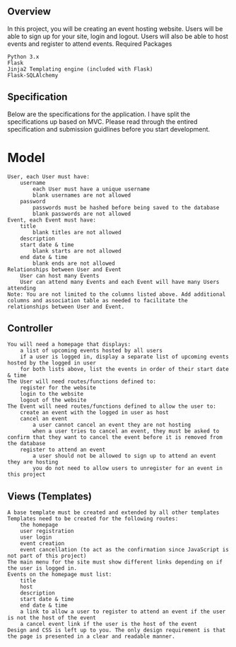 ## Overview

In this project, you will be creating an event hosting website. Users will be able to sign up for your site, login and logout. Users will also be able to host events and register to attend events.
Required Packages

    Python 3.x
    Flask
    Jinja2 Templating engine (included with Flask)
    Flask-SQLAlchemy

## Specification

Below are the specifications for the application. I have split the specifications up based on MVC. Please read through the entired specification and submission guidlines before you start development.
# Model

    User, each User must have:
        username
            each User must have a unique username
            blank usernames are not allowed
        password
            passwords must be hashed before being saved to the database
            blank passwords are not allowed
    Event, each Event must have:
        title
            blank titles are not allowed
        description
        start date & time
            blank starts are not allowed
        end date & time
            blank ends are not allowed
    Relationships between User and Event
        User can host many Events
        User can attend many Events and each Event will have many Users attending
    Note: You are not limited to the columns listed above. Add additional columns and association table as needed to facilitate the relationships between User and Event.

## Controller

    You will need a homepage that displays:
        a list of upcoming events hosted by all users
        if a user is logged in, display a separate list of upcoming events hosted by the logged in user
        for both lists above, list the events in order of their start date & time
    The User will need routes/functions defined to:
        register for the website
        login to the website
        logout of the website
    The Event will need routes/functions defined to allow the user to:
        create an event with the logged in user as host
        cancel an event
            a user cannot cancel an event they are not hosting
            when a user tries to cancel an event, they must be asked to confirm that they want to cancel the event before it is removed from the database
        register to attend an event
            a user should not be allowed to sign up to attend an event they are hosting
            you do not need to allow users to unregister for an event in this project

## Views (Templates)

    A base template must be created and extended by all other templates
    Templates need to be created for the following routes:
        the homepage
        user registration
        user login
        event creation
        event cancellation (to act as the confirmation since JavaScript is not part of this project)
    The main menu for the site must show different links depending on if the user is logged in.
    Events on the homepage must list:
        title
        host
        description
        start date & time
        end date & time
        a link to allow a user to register to attend an event if the user is not the host of the event
        a cancel event link if the user is the host of the event
    Design and CSS is left up to you. The only design requirement is that the page is presented in a clear and readable manner.
